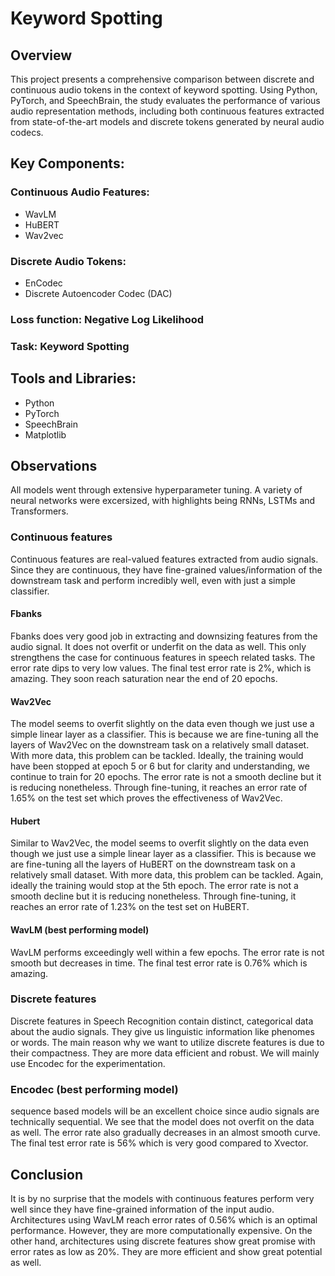 # Keyword Spotting

## Overview
This project presents a comprehensive comparison between discrete and continuous audio tokens in the context of keyword spotting. Using Python, PyTorch, and SpeechBrain, the study evaluates the performance of various audio representation methods, including both continuous features extracted from state-of-the-art models and discrete tokens generated by neural audio codecs.

## Key Components:
### Continuous Audio Features:
- WavLM
- HuBERT
- Wav2vec
### Discrete Audio Tokens:
- EnCodec
- Discrete Autoencoder Codec (DAC)

### Loss function: Negative Log Likelihood

### Task: Keyword Spotting

## Tools and Libraries:
- Python
- PyTorch
- SpeechBrain
- Matplotlib
  
## Observations
All models went through extensive hyperparameter tuning. A variety of neural networks were excersized, with highlights being RNNs, LSTMs and Transformers.

### Continuous features
Continuous features are real-valued features extracted from audio signals. Since they are continuous, they have fine-grained values/information of the downstream task and perform incredibly well, even with just a simple classifier.

#### Fbanks
Fbanks does very good job in extracting and downsizing features from the audio signal. It does not overfit or underfit on the data as well. This only strengthens the case for continuous features in speech related tasks. The error rate dips to very low values. The final test error rate is 2%, which is amazing. They soon reach saturation near the end of 20 epochs.

#### Wav2Vec
The model seems to overfit slightly on the data even though we just use a simple linear layer as a classifier. This is because we are fine-tuning all the layers of Wav2Vec on the downstream task on a relatively small dataset. With more data, this problem can be tackled. Ideally, the training would have been stopped at epoch 5 or 6 but for clarity and understanding, we continue to train for 20 epochs. The error rate is not a smooth decline but it is reducing nonetheless. Through fine-tuning, it reaches an error rate of 1.65% on the test set which proves the effectiveness of Wav2Vec.

#### Hubert
Similar to Wav2Vec, the model seems to overfit slightly on the data even though we just use a simple linear layer as a classifier. This is because we are fine-tuning all the layers of HuBERT on the downstream task on a relatively small dataset. With more data, this problem can be tackled. Again, ideally the training would stop at the 5th epoch. The error rate is not a smooth decline but it is reducing nonetheless. Through fine-tuning, it reaches an error rate of 1.23% on the test set on HuBERT.

#### WavLM (best performing model)
WavLM performs exceedingly well within a few epochs. The error rate is not smooth but decreases in time. The final test error rate is 0.76% which is amazing.

### Discrete features
Discrete features in Speech Recognition contain distinct, categorical data about the audio signals. They give us linguistic information like phenomes or words. The main reason why we want to utilize discrete features is due to their compactness. They are more data efficient and robust. We will mainly use Encodec for the experimentation.

### Encodec (best performing model)
sequence based models will be an excellent choice since audio signals are technically sequential. We see that the model does not overfit on the data as well. The error rate also gradually decreases in an almost smooth curve. The final test error rate is 56% which is very good compared to Xvector.

## Conclusion
It is by no surprise that the models with continuous features perform very well since they have fine-grained information of the input audio. Architectures using WavLM reach error rates of 0.56% which is an optimal performance. However, they are more computationally expensive. On the other hand, architectures using discrete features show great promise with error rates as low as 20%. They are more efficient and show great potential as well. 

